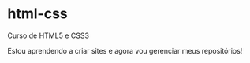 # html-css
 Curso de HTML5 e CSS3

Estou aprendendo a criar sites e agora vou gerenciar meus repositórios!


